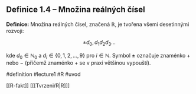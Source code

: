 ##  Definice 1.4 – Množina reálných čísel

**Definice:** Množina reálných čísel, značená $\mathbb{R}$, je tvořena všemi desetinnými rozvoji:

$$\pm d_0,d_1d_2d_3 \ldots$$

kde $d_0 \in \mathbb{N}_0$ a $d_i \in \{0,1,2,\ldots,9\}$ pro $i \in \mathbb{N}$. Symbol $\pm$ označuje znaménko $+$ nebo $-$ (přičemž znaménko $+$ se v praxi většinou vypouští).



#definition #lecture1 #R #uvod

[[R-fakt]] [[[Tvrzeni/R|R]]]

